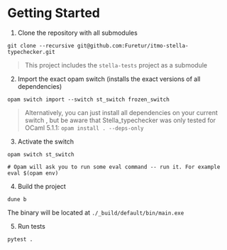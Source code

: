 # Getting Started

1. Clone the repository with all submodules

```
git clone --recursive git@github.com:Furetur/itmo-stella-typechecker.git
```

> This project includes the `stella-tests` project as a submodule

2. Import the exact opam switch (installs the exact versions of all dependencies)

```
opam switch import --switch st_switch frozen_switch
```

> Alternatively, you can just install all dependencies on your current switch , but be aware that Stella_typechecker was only tested for OCaml 5.1.1: `opam install . --deps-only`

3. Activate the switch

```
opam switch st_switch

# Opam will ask you to run some eval command -- run it. For example
eval $(opam env)
```

4. Build the project

```
dune b
```

The binary will be located at `./_build/default/bin/main.exe`

5. Run tests

```
pytest .
```
